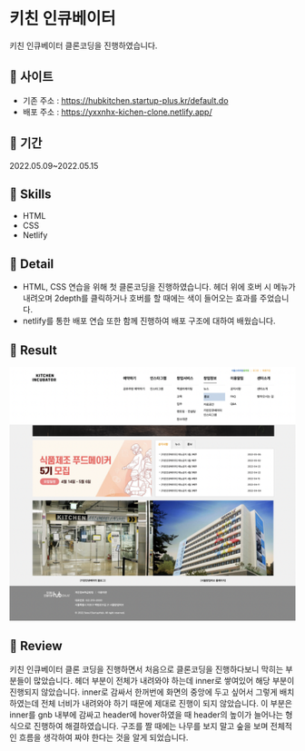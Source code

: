 # 키친 인큐베이터

키친 인큐베이터 클론코딩을 진행하였습니다.
<br />

## 📎 사이트

- 기존 주소 : https://hubkitchen.startup-plus.kr/default.do
- 배포 주소 : https://yxxnhx-kichen-clone.netlify.app/
  <br />

## 📅 기간

2022.05.09~2022.05.15
<br />

## 🏹 Skills

- HTML
- CSS
- Netlify

## 🔎 Detail

- HTML, CSS 연습을 위해 첫 클론코딩을 진행하였습니다. 헤더 위에 호버 시 메뉴가 내려오며 2depth를 클릭하거나 호버를 할 때에는 색이 들어오는 효과를 주었습니다.
- netlify를 통한 배포 연습 또한 함께 진행하여 배포 구조에 대하여 배웠습니다.
  <br />

## 🚀 Result

![kichen-result](./img/kichen-result.png)
<br />

## 📍 Review

키친 인큐베이터 클론 코딩을 진행하면서 처음으로 클론코딩을 진행하다보니 막히는 부분들이 많았습니다. 헤더 부분이 전체가 내려와야 하는데 inner로 쌓여있어 해당 부분이 진행되지 않았습니다. inner로 감싸서 한꺼번에 화면의 중앙에 두고 싶어서 그렇게 배치하였는데 전체 너비가 내려와야 하기 때문에 제대로 진행이 되지 않았습니다.
이 부분은 inner를 gnb 내부에 감싸고 header에 hover하였을 때 header의 높이가 늘어나는 형식으로 진행하여 해결하였습니다. 구조를 짤 때에는 나무를 보지 말고 숲을 보며 전체적인 흐름을 생각하여 짜야 한다는 것을 알게 되었습니다.
